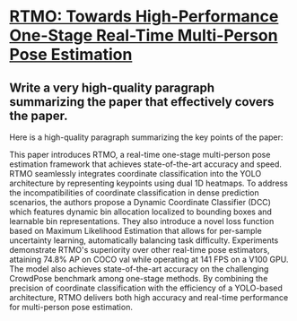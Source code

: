 # [RTMO: Towards High-Performance One-Stage Real-Time Multi-Person Pose   Estimation](https://arxiv.org/abs/2312.07526)

## Write a very high-quality paragraph summarizing the paper that effectively covers the paper.

 Here is a high-quality paragraph summarizing the key points of the paper:

This paper introduces RTMO, a real-time one-stage multi-person pose estimation framework that achieves state-of-the-art accuracy and speed. RTMO seamlessly integrates coordinate classification into the YOLO architecture by representing keypoints using dual 1D heatmaps. To address the incompatibilities of coordinate classification in dense prediction scenarios, the authors propose a Dynamic Coordinate Classifier (DCC) which features dynamic bin allocation localized to bounding boxes and learnable bin representations. They also introduce a novel loss function based on Maximum Likelihood Estimation that allows for per-sample uncertainty learning, automatically balancing task difficulty. Experiments demonstrate RTMO's superiority over other real-time pose estimators, attaining 74.8% AP on COCO val while operating at 141 FPS on a V100 GPU. The model also achieves state-of-the-art accuracy on the challenging CrowdPose benchmark among one-stage methods. By combining the precision of coordinate classification with the efficiency of a YOLO-based architecture, RTMO delivers both high accuracy and real-time performance for multi-person pose estimation.
